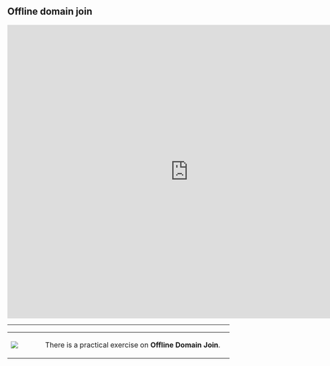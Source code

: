 ## Offline domain join

<p>
<iframe width="820" height="666" title="Euler Line Demo"
 src="https://edxinteractivepage.blob.core.windows.net/edxpages/69716c23-9c27-4c5a-a980-80076dbc929f.html"
 frameborder="0" marginwidth="0" marginheight="0" scrolling="no">
</iframe>
</p>

---

<table>
<tbody>
<tr>
<td width="78"><img src="/static/0.1.5.png"/>



</td>
<td width="534">


There is a practical exercise on **Offline Domain Join**. 

</td>
</tr>
</tbody>
</table>
